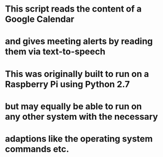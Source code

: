 #
# This script reads the content of a Google Calendar 
# and gives meeting alerts by reading them via text-to-speech
# 
# This was originally built to run on a Raspberry Pi using Python 2.7
# but may equally be able to run on any other system with the necessary
# adaptions like the operating system commands etc.
#